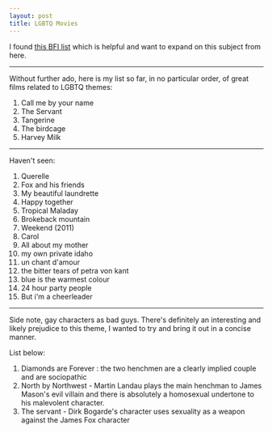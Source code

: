 ```yaml
---
layout: post
title: LGBTQ Movies
---
```


I found [this BFI list](https://www.bfi.org.uk/news-opinion/news-bfi/features/30-best-lgbt-films-all-time) which is helpful and want to expand on this subject from here.

---

Without further ado, here is my list so far, in no particular order, of great films related to LGBTQ themes:

1. Call me by your name
2. The Servant
3. Tangerine
4. The birdcage
5. Harvey Milk

---

Haven't seen:

1. Querelle
2. Fox and his friends
3. My beautiful laundrette
4. Happy together
5. Tropical Maladay
6. Brokeback mountain
7. Weekend (2011)
8. Carol
9. All about my mother
10. my own private idaho
11. un chant d'amour
12. the bitter tears of petra von kant
13. blue is the warmest colour
14. 24 hour party people
15. But i'm a cheerleader

---

Side note, gay characters as bad guys. There's definitely an interesting and likely prejudice to this theme, I wanted to try and bring it out in a concise manner.

List below:

1. Diamonds are Forever : the two henchmen are a clearly implied couple and are sociopathic
2. North by Northwest - Martin Landau plays the main henchman to James Mason's evil villain and there is absolutely a homosexual undertone to his malevolent character.
3. The servant - Dirk Bogarde's character uses sexuality as a weapon against the James Fox character


